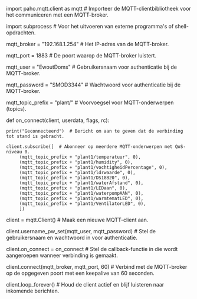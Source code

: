 import paho.mqtt.client as mqtt  # Importeer de MQTT-clientbibliotheek voor het communiceren met een MQTT-broker.

import subprocess  # Voor het uitvoeren van externe programma's of shell-opdrachten.

mqtt_broker = "192.168.1.254"  # Het IP-adres van de MQTT-broker.

mqtt_port = 1883  # De poort waarop de MQTT-broker luistert.

mqtt_user = "EwoutDoms"  # Gebruikersnaam voor authenticatie bij de MQTT-broker.

mqtt_password = "SMOD3344"  # Wachtwoord voor authenticatie bij de MQTT-broker.

mqtt_topic_prefix = "plant/"  # Voorvoegsel voor MQTT-onderwerpen (topics).

def on_connect(client, userdata, flags, rc):

    print("Geconnecteerd")  # Bericht om aan te geven dat de verbinding tot stand is gebracht.
    
    client.subscribe([  # Abonneer op meerdere MQTT-onderwerpen met QoS-niveau 0.
         (mqtt_topic_prefix + "plant1/temperatuur", 0),
         (mqtt_topic_prefix + "plant1/humidity", 0),
         (mqtt_topic_prefix + "plant1/vochtigheidPercentage", 0),
         (mqtt_topic_prefix + "plant1/ldrwaarde", 0),
         (mqtt_topic_prefix + "plant1/DS18B20", 0),
         (mqtt_topic_prefix + "plant1/waterAfstand", 0),
         (mqtt_topic_prefix + "plant1/LEDaan", 0),
         (mqtt_topic_prefix + "plant1/waterpompAAN", 0),
         (mqtt_topic_prefix + "plant1/warmtematLED", 0),
         (mqtt_topic_prefix + "plant1/VentilatorLED", 0),
         ])

client = mqtt.Client()  # Maak een nieuwe MQTT-client aan.

client.username_pw_set(mqtt_user, mqtt_password)  # Stel de gebruikersnaam en wachtwoord in voor authenticatie.

client.on_connect = on_connect  # Stel de callback-functie in die wordt aangeroepen wanneer verbinding is gemaakt.

client.connect(mqtt_broker, mqtt_port, 60)  # Verbind met de MQTT-broker op de opgegeven poort met een keepalive van 60 seconden.

client.loop_forever()  # Houd de client actief en blijf luisteren naar inkomende berichten.
